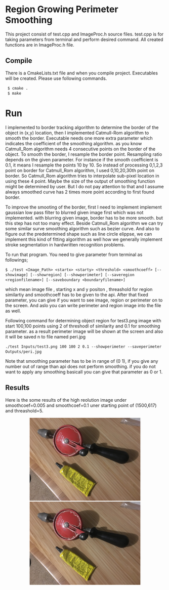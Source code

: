 # Region Growing Perimeter Smoothing

This project consist of test.cpp and ImageProc.h source files. test.cpp is for taking parameters from terminal and perform desired command. All created functions are in ImageProc.h file.

## Compile
There is a CmakeLists.txt file and when you compile project. Executables will be created.
Please use following commands.    
```
 $ cmake .   
 $ make 
```

# Run

I implemented to border tracking algorithm to determine the border of the object in (x,y) location, then I implemented Catmull-Rom algorithm to smooth the border. Executable needs one more extra parameter which indicates the coefficient of the smoothing algorithm. as you know Catmull_Rom algorithm needs 4 consecutive points on the border of the object. To smooth the border, I resample the border point. Resampling ratio depends on the given parameter. For instance if the smooth coefficient is 0.1, it means I resample the points 10 by 10. So instead of processing 0,1,2,3 point on border for Catmull_Rom algorithm, I used 0,10,20,30th point on border. So Catmull_Rom algorithm tries to interpolate sub-pixel location in using these 4 point. Maybe the size of the output of smoothing function might be determined by user. But I do not pay attention to that and I assume always smoothed curve has 2 times more point according to first found border.

To improve the smooting of the border, first I need to implement implement gaussian low pass filter to blurred given image first which was not implemented. with blurring given image, border has to be more smooth. but this step has not too many effect. Beside Catmull_Rom algorithm we can try some similar surve smoothing algorithm such as bezier curve. And also to figure out the predetermined shape such as line circle elippse, we can implement this kind of fitting algorithm as well how we generally implement stroke segmentation in hardwritten recognition problems.

To run that program. You need to give parameter from terminal as followings;
```
$ ./test <Image_Path> <startx> <starty> <threshold> <smoothcoeff> [--showimage] [--showregion] [--showperimeter] [--saveregion <regionfilename>] [--saveboundary <boundaryfilename>]
```

which mean image file , starting x and y positon , threashold for region similartiy and smoothcoeff has to be given to the api.
After that fixed parameter, you can give if you want to see image, region or perimeter on to the screen. And aslo you can write perimeter and region image into the file as well.

Following command for determining object region for test3.png image with start 100,100 points using 2 of threshodl of similarity and 0.1 for smoothing parameter. as a result perimeter image will be shown at the screen and also it will be saved n to file named peri.jpg

```
./test Inputs/test3.png 100 100 2 0.1 --showperimeter --saveperimeter Outputs/peri.jpg
```

Note that smoothing parameter has to be in range of (0 1), if you give any number out of range than api does not perform smoothing.
if you do not want to apply any smoothing basicall you can give that parameter as 0 or 1.

## Results

Here is the some results of the high reolution image under smoothcoef=0.005 and smoothcoef=0.1 uner starting point of (1500,617) and threashold=5.

<p align="center">
  <img src="Outputs/peri5.jpg" width="350"/>  
  <img src="Outputs/peri3.jpg" width="350"/>  
</p>



  
 


